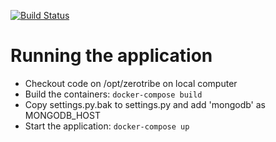 [![Build Status](https://travis-ci.com/jorge-3/zerotribe.svg?token=CpgTPHGMFe4PoRnkeQqo&branch=master)](https://travis-ci.com/jorge-3/zerotribe)

# Running the application

- Checkout code on /opt/zerotribe on local computer
- Build the containers: ```docker-compose build```
- Copy settings.py.bak to settings.py and add 'mongodb' as MONGODB_HOST
- Start the application: ```docker-compose up```
